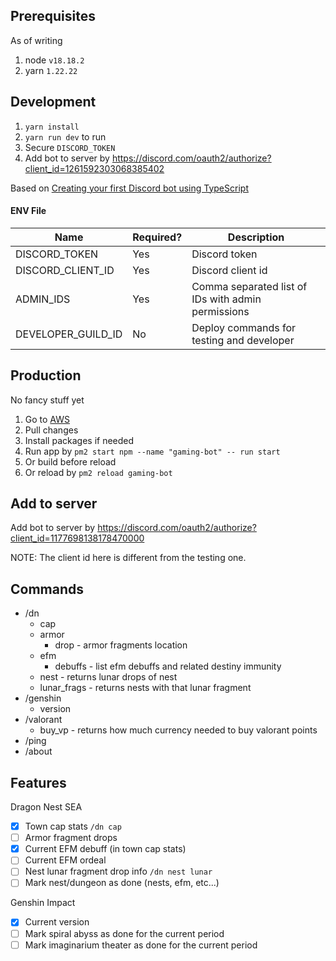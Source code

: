 ## Prerequisites

As of writing

1. node `v18.18.2`
2. yarn `1.22.22`

## Development

1. `yarn install`
2. `yarn run dev` to run
3. Secure `DISCORD_TOKEN`
4. Add bot to server by https://discord.com/oauth2/authorize?client_id=1261592303068385402

Based on [Creating your first Discord bot using TypeScript](https://dev.to/fellipeutaka/creating-your-first-discord-bot-using-typescript-1eh6)

#### ENV File

| Name               | Required? | Description                                        |
| ------------------ | --------- | -------------------------------------------------- |
| DISCORD_TOKEN      | Yes       | Discord token                                      |
| DISCORD_CLIENT_ID  | Yes       | Discord client id                                  |
| ADMIN_IDS          | Yes       | Comma separated list of IDs with admin permissions |
| DEVELOPER_GUILD_ID | No        | Deploy commands for testing and developer          |

## Production

No fancy stuff yet

1. Go to [AWS](us-east-2.console.aws.amazon.com)
2. Pull changes
3. Install packages if needed
4. Run app by `pm2 start npm --name "gaming-bot" -- run start`
5. Or build before reload
6. Or reload by `pm2 reload gaming-bot`

## Add to server

Add bot to server by https://discord.com/oauth2/authorize?client_id=1177698138178470000

NOTE: The client id here is different from the testing one.

## Commands

- /dn
  - cap
  - armor
    - drop - armor fragments location
  - efm
    - debuffs - list efm debuffs and related destiny immunity
  - nest - returns lunar drops of nest
  - lunar_frags - returns nests with that lunar fragment
- /genshin
  - version
- /valorant
  - buy_vp - returns how much currency needed to buy valorant points
- /ping
- /about

## Features

Dragon Nest SEA

- [x] Town cap stats `/dn cap`
- [ ] Armor fragment drops
- [x] Current EFM debuff (in town cap stats)
- [ ] Current EFM ordeal
- [ ] Nest lunar fragment drop info `/dn nest lunar`
- [ ] Mark nest/dungeon as done (nests, efm, etc...)

Genshin Impact

- [x] Current version
- [ ] Mark spiral abyss as done for the current period
- [ ] Mark imaginarium theater as done for the current period
